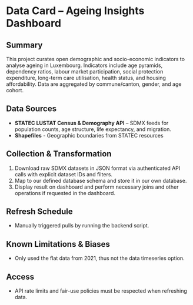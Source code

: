 # Data Card – Ageing Insights Dashboard

## Summary
This project curates open demographic and socio-economic indicators to analyse ageing in Luxembourg. Indicators include age pyramids, dependency ratios, labour market participation, social protection expenditure, long-term care utilisation, health status, and housing affordability. Data are aggregated by commune/canton, gender, and age cohort.

## Data Sources
- **STATEC LUSTAT Census & Demography API** – SDMX feeds for population counts, age structure, life expectancy, and migration.
- **Shapefiles** - Geographic boundaries from STATEC resources

## Collection & Transformation
1. Download raw SDMX datasets in JSON format via authenticated API calls with explicit dataset IDs and filters.
2. Map to our defined database schema and store it in our own database.
3. Display result on dashboard and perform necessary joins and other operations if requested in the dashboard.

## Refresh Schedule
- Manually triggered pulls by running the backend script. 

## Known Limitations & Biases
- Only used the flat data from 2021, thus not the data timeseries option. 

## Access
- API rate limits and fair-use policies must be respected when refreshing data.
